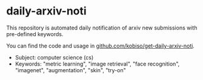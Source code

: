 # daily-arxiv-noti

This repository is automated daily notification of arxiv new submissions with pre-defined keywords.

You can find the code and usage in [github.com/kobiso/get-daily-arxiv-noti](https://github.com/kobiso/get-daily-arxiv-noti).

- Subject: computer science (cs)
- Keywords: "metric learning", "image retrieval", "face recognition", "imagenet", "augmentation", "skin", "try-on"
